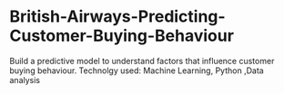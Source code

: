 # British-Airways-Predicting-Customer-Buying-Behaviour
Build a predictive model to understand factors that influence customer buying behaviour.
Technolgy used: Machine Learning, Python ,Data analysis

